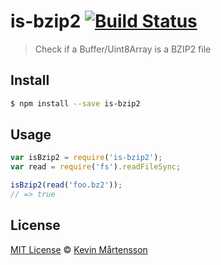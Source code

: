 # is-bzip2 [![Build Status](https://travis-ci.org/kevva/is-bzip2.svg?branch=master)](https://travis-ci.org/kevva/is-bzip2)

> Check if a Buffer/Uint8Array is a BZIP2 file

## Install

```sh
$ npm install --save is-bzip2
```

## Usage

```js
var isBzip2 = require('is-bzip2');
var read = require('fs').readFileSync;

isBzip2(read('foo.bz2'));
// => true
```

## License

[MIT License](http://en.wikipedia.org/wiki/MIT_License) © [Kevin Mårtensson](https://github.com/kevva)
